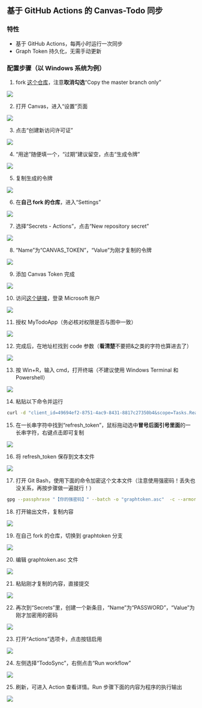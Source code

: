 ## 基于 GitHub Actions 的 Canvas-Todo 同步
### 特性
- 基于 GitHub Actions，每两小时运行一次同步
- Graph Token 持久化，无需手动更新

### 配置步骤（以 Windows 系统为例）
1. fork [这个仓库](https://github.com/1357310795/TodoSynchronizer)，注意**取消勾选**“Copy the master branch only”

![](https://s2.loli.net/2022/08/21/STBVjWhLsU6Dib1.png)

2. 打开 Canvas，进入“设置”页面

![](https://s2.loli.net/2022/08/21/bdnaM9jLhvCI4i3.png)

3. 点击“创建新访问许可证”

![](https://s2.loli.net/2022/08/21/FheNU1Rlz7X5cgS.png)

4. “用途”随便填一个，“过期”建议留空，点击“生成令牌”

![](https://s2.loli.net/2022/08/21/riymJ4DqvI2ZAPb.png)

5. 复制生成的令牌

![](https://s2.loli.net/2022/08/21/Eyej95vY3cCsVZT.png)

6. 在**自己 fork 的仓库**，进入“Settings”

![](https://s2.loli.net/2022/08/21/BuWYEbml4QsVUXq.png)

7. 选择“Secrets - Actions”，点击“New repository secret”

![](https://s2.loli.net/2022/08/21/FavMKjp4lGYIh6g.png)

8. “Name”为“CANVAS_TOKEN”，“Value”为刚才复制的令牌

![](https://s2.loli.net/2022/08/21/lNoKxvDZgFXWkyA.png)

9. 添加 Canvas Token 完成

![](https://s2.loli.net/2022/08/21/kULpJbrxvgEGzCQ.png)

10. 访问[这个链接](https://login.microsoftonline.com/consumers/oauth2/v2.0/authorize?client_id=49694ef2-8751-4ac9-8431-8817c27350b4&response_type=code&redirect_uri=https%3A%2F%2Flogin.microsoftonline.com%2Fcommon%2Foauth2%2Fnativeclient&response_mode=query&scope=Tasks.ReadWrite%20User.Read%20offline_access&state=12345)，登录 Microsoft 账户

![](https://s2.loli.net/2022/08/21/B7Kj6a5tJPXQqSL.png)

11. 授权 MyTodoApp（务必核对权限是否与图中一致）

![](https://s2.loli.net/2022/08/21/JiYnCMUPshc5RGd.png)

12. 完成后，在地址栏找到 code 参数（**看清楚**不要把&之类的字符也算进去了）

![](https://s2.loli.net/2022/08/21/nD6NeU3PkhaAs5H.png)

13. 按 Win+R，输入 cmd，打开终端（不建议使用 Windows Terminal 和 Powershell）

![](https://s2.loli.net/2022/08/21/3DiI6pwYgJFzufk.png)

14. 粘贴以下命令并运行

```bash
curl -d "client_id=49694ef2-8751-4ac9-8431-8817c27350b4&scope=Tasks.ReadWrite%20User.Read%20offline_access&redirect_uri=https%3A%2F%2Flogin.microsoftonline.com%2Fcommon%2Foauth2%2Fnativeclient&grant_type=authorization_code&code=【这里换成你的code！】" https://login.microsoftonline.com/consumers/oauth2/v2.0/token
```

15. 在一长串字符中找到“refresh_token”，鼠标拖动选中**冒号后面引号里面**的一长串字符，右键点击即可复制

![](https://s2.loli.net/2022/08/21/LNzU9G5k7eowJRS.png)

16. 将 refresh_token 保存到文本文件

![](https://s2.loli.net/2022/08/21/W6JOvjIprDw81iU.png)

17. 打开 Git Bash，使用下面的命令加密这个文本文件（注意使用强密码！丢失也没关系，再按步骤做一遍就行！）

```bash
gpg --passphrase "【你的强密码】" --batch -o "graphtoken.asc"  -c --armor "【输入文件】"
```

18. 打开输出文件，复制内容

![](https://s2.loli.net/2022/08/21/QKtaHz6xNI5lbZJ.png)

19. 在自己 fork 的仓库，切换到 graphtoken 分支

![](https://s2.loli.net/2022/08/21/NzJRe4E5LSlYVGb.png)

20. 编辑 graphtoken.asc 文件

![](https://s2.loli.net/2022/08/21/Rx4rTsCJ8L2hejA.png)

21. 粘贴刚才复制的内容，直接提交

![](https://s2.loli.net/2022/08/21/fdGqptNy4FZc9Vz.png)

22. 再次到“Secrets”里，创建一个新条目，“Name”为“PASSWORD”，“Value”为刚才加密用的密码

![](https://s2.loli.net/2022/08/21/iupSOXaRbE3Fjxo.png)

23. 打开“Actions”选项卡，点击按钮启用

![](https://s2.loli.net/2022/08/21/qtCnKdpPWRFNbgM.png)

24. 左侧选择“TodoSync”，右侧点击“Run workflow”

![](https://s2.loli.net/2022/08/21/2kcXUByTOaoLIiv.png)

25. 刷新，可进入 Action 查看详情。Run 步骤下面的内容为程序的执行输出

![](https://s2.loli.net/2022/08/21/kmUFi2YlMH1xbuK.png)